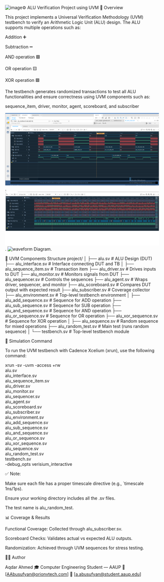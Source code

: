 <img width="1919" height="1013" alt="image" src="https://github.com/user-attachments/assets/3e2e6e12-3c5c-418b-8b3f-6f6edce3e438" />⚙️ ALU Verification Project using UVM
🧩 Overview

This project implements a Universal Verification Methodology (UVM) testbench to verify an Arithmetic Logic Unit (ALU) design.
The ALU supports multiple operations such as:

Addition ➕

Subtraction ➖

AND operation 🟩

OR operation 🟨

XOR operation 🟪

The testbench generates randomized transactions to test all ALU functionalities and ensure correctness using UVM components such as:

sequence_item, driver, monitor, agent, scoreboard, and subscriber



![waveform Diagram](waveform.png).
![waveform Diagram](waveform2.png).
![waveform Diagram](waveform3.png).


🧠 UVM Components Structure
project/
│
├── alu.sv                      # ALU Design (DUT)
├── alu_interface.sv            # Interface connecting DUT and TB
│
├── alu_sequence_item.sv        # Transaction item
├── alu_driver.sv               # Drives inputs to DUT
├── alu_monitor.sv              # Monitors signals from DUT
├── alu_sequencer.sv            # Controls the sequences
├── alu_agent.sv                # Wraps driver, sequencer, and monitor
├── alu_scoreboard.sv           # Compares DUT output with expected result
├── alu_subscriber.sv           # Coverage collector
├── alu_environment.sv          # Top-level testbench environment
│
├── alu_add_sequence.sv         # Sequence for ADD operation
├── alu_sub_sequence.sv         # Sequence for SUB operation
├── alu_and_sequence.sv         # Sequence for AND operation
├── alu_or_sequence.sv          # Sequence for OR operation
├── alu_xor_sequence.sv         # Sequence for XOR operation
│
├── alu_sequence.sv             # Random sequence for mixed operations
├── alu_random_test.sv          # Main test (runs random sequence)
│
└── testbench.sv                # Top-level testbench module

🧪 Simulation Command

To run the UVM testbench with Cadence Xcelium (xrun), use the following command:

xrun -sv -uvm -access +rw \
     alu.sv \
     alu_interface.sv \
     alu_sequence_item.sv \
     alu_driver.sv \
     alu_monitor.sv \
     alu_sequencer.sv \
     alu_agent.sv \
     alu_scoreboard.sv \
     alu_subscriber.sv \
     alu_environment.sv \
     alu_add_sequence.sv \
     alu_sub_sequence.sv \
     alu_and_sequence.sv \
     alu_or_sequence.sv \
     alu_xor_sequence.sv \
     alu_sequence.sv \
     alu_random_test.sv \
     testbench.sv \
     -debug_opts verisium_interactive


✅ Note:

Make sure each file has a proper timescale directive (e.g., `timescale 1ns/1ps).

Ensure your working directory includes all the .sv files.

The test name is alu_random_test.

📊 Coverage & Results

Functional Coverage: Collected through alu_subscriber.sv.

Scoreboard Checks: Validates actual vs expected ALU outputs.

Randomization: Achieved through UVM sequences for stress testing.

👨‍💻 Author

Aqdar Ahmed
🎓 Computer Engineering Student — AAUP
📧 [AAbusufyan@orionvtech.com]
📧 [a.abusufyan@student.aaup.edu]
